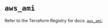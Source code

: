 # `aws_ami`

Refer to the Terraform Registry for docs: [`aws_ami`](https://registry.terraform.io/providers/hashicorp/aws/5.41.0/docs/resources/ami).
